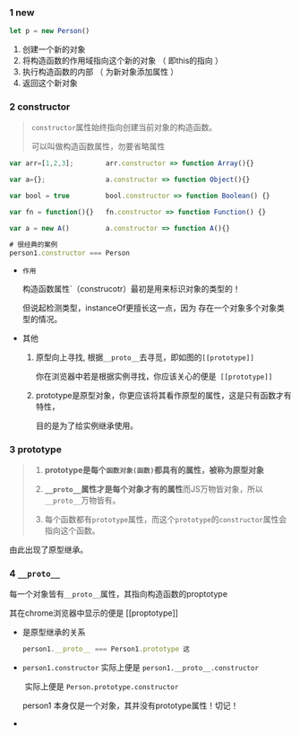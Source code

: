 ### 1 new

````js
let p = new Person()
````

1. 创建一个新的对象
2. 将构造函数的作用域指向这个新的对象 （ 即this的指向 ）
3. 执行构造函数的内部 （ 为新对象添加属性 ）
4. 返回这个新对象

### 2 constructor 

> `constructor`属性始终指向创建当前对象的构造函数。
>
> 可以叫做构造函数属性，勿要省略属性

```js
var arr=[1,2,3]; 		arr.constructor => function Array(){}

var a={};				a.constructor => function Object(){}

var bool = true			bool.constructor => function Boolean() {}

var fn = function(){}	fn.constructor => function Function() {}

var a = new A()         a.constructor => function A(){}

# 很经典的案例
person1.constructor === Person
```

- `作用`

  构造函数属性`（construcotr）最初是用来标识对象的类型的！

  但说起检测类型，instanceOf更擅长这一点，因为 存在一个对象多个对象类型的情况。

  

- 其他

  1. 原型向上寻找, 根据`__proto__`去寻觅，即如图的`[[prototype]]`

     你在浏览器中若是根据实例寻找，你应该关心的便是` [[prototype]]`

  2. prototype是原型对象，你更应该将其看作原型的属性，这是只有函数才有特性，

     目的是为了给实例继承使用。


### 3 prototype

> 1. **prototype是每个`函数对象(函数)`都具有的属性，被称为原型对象**
>
> 2. **`__proto__`属性才是每个对象才有的属性**而JS万物皆对象，所以`__proto__`万物皆有。
> 3. 每个函数都有`prototype`属性，而这个`prototype`的`constructor`属性会指向这个函数。

由此出现了原型继承。

### 4 `__proto__`

每一个对象皆有`__proto__`属性，其指向构造函数的proptotype

其在chrome浏览器中显示的便是 [[proptotype]]

- 是原型继承的关系

  ````js
  person1.__proto__ === Person1.prototype 这
  ````

- `person1.constructor` 实际上便是 `person1.__proto__.constructor`

  ​												  实际上便是  `Person.prototype.constructor`

  person1 本身仅是一个对象，其并没有prototype属性！切记！

- 